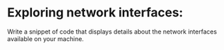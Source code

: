 # Exploring network interfaces:

Write a snippet of code that displays details about the network interfaces available on your machine.